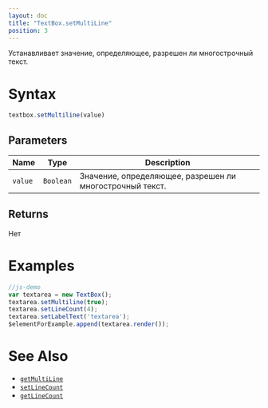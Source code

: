 ```yaml
---
layout: doc
title: "TextBox.setMultiLine"
position: 3
---
```


Устанавливает значение, определяющее, разрешен ли многострочный текст.

# Syntax

```js
textbox.setMultiline(value)
```

## Parameters

|Name|Type|Description|
|----|----|-----------|
|`value`|`Boolean`|Значение, определяющее, разрешен ли многострочный текст.|

## Returns

Нет

# Examples

```js
//js-demo
var textarea = new TextBox();
textarea.setMultiline(true);
textarea.setLineCount(4);
textarea.setLabelText('textarea');
$elementForExample.append(textarea.render());
```

# See Also

* [`getMultiLine`](../TextBox.getMultiline/)
* [`setLineCount`](../TextBox.setLineCount/)
* [`getLineCount`](../TextBox.getLineCount/)
